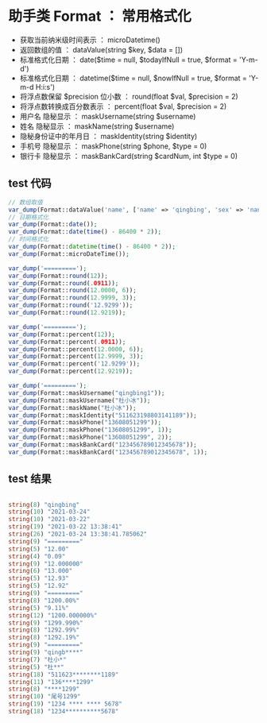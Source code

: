 # 助手类 Format ： 常用格式化
- 获取当前纳米级时间表示 ： microDatetime()
- 返回数组的值 ： dataValue(string $key, $data = [])
- 标准格式化日期 ： date($time = null, $todayIfNull = true, $format = 'Y-m-d')
- 标准格式化日期 ： datetime($time = null, $nowIfNull = true, $format = 'Y-m-d H:i:s')
- 将浮点数保留 $precision 位小数 ： round(float $val, $precision = 2)
- 将浮点数转换成百分数表示 ： percent(float $val, $precision = 2)
- 用户名 隐秘显示 ： maskUsername(string $username)
- 姓名 隐秘显示 ： maskName(string $username)
- 隐秘身份证中的年月日 ： maskIdentity(string $identity)
- 手机号 隐秘显示 ： maskPhone(string $phone, $type = 0)
- 银行卡 隐秘显示 ： maskBankCard(string $cardNum, int $type = 0)
    
## test 代码

```php
// 数组取值
var_dump(Format::dataValue('name', ['name' => 'qingbing', 'sex' => 'nan']));
// 日期格式化
var_dump(Format::date());
var_dump(Format::date(time() - 86400 * 2));
// 时间格式化
var_dump(Format::datetime(time() - 86400 * 2));
var_dump(Format::microDateTime());

var_dump('=========');
var_dump(Format::round(12));
var_dump(Format::round(.0911));
var_dump(Format::round(12.0000, 6));
var_dump(Format::round(12.9999, 3));
var_dump(Format::round('12.9299'));
var_dump(Format::round(12.9219));

var_dump('=========');
var_dump(Format::percent(12));
var_dump(Format::percent(.0911));
var_dump(Format::percent(12.0000, 6));
var_dump(Format::percent(12.9999, 3));
var_dump(Format::percent('12.9299'));
var_dump(Format::percent(12.9219));

var_dump('=========');
var_dump(Format::maskUsername("qingbing1"));
var_dump(Format::maskUsername("杜小冰"));
var_dump(Format::maskName("杜小冰"));
var_dump(Format::maskIdentity("511623198803141189"));
var_dump(Format::maskPhone("13608051299"));
var_dump(Format::maskPhone("13608051299", 1));
var_dump(Format::maskPhone("13608051299", 2));
var_dump(Format::maskBankCard("123456789012345678"));
var_dump(Format::maskBankCard("123456789012345678", 1));
```

## test 结果

```php

string(8) "qingbing"
string(10) "2021-03-24"
string(10) "2021-03-22"
string(19) "2021-03-22 13:38:41"
string(26) "2021-03-24 13:38:41.785062"
string(9) "========="
string(5) "12.00"
string(4) "0.09"
string(9) "12.000000"
string(6) "13.000"
string(5) "12.93"
string(5) "12.92"
string(9) "========="
string(8) "1200.00%"
string(5) "9.11%"
string(12) "1200.000000%"
string(9) "1299.990%"
string(8) "1292.99%"
string(8) "1292.19%"
string(9) "========="
string(9) "qingb****"
string(7) "杜小*"
string(5) "杜**"
string(18) "511623********1189"
string(11) "136****1299"
string(8) "****1299"
string(10) "尾号1299"
string(19) "1234 **** **** 5678"
string(18) "1234**********5678"

```
